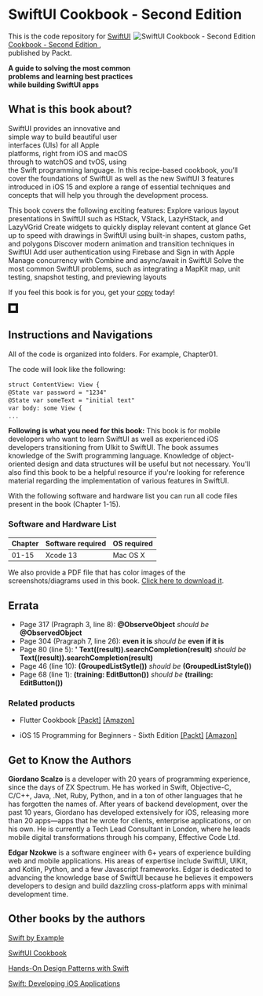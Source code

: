 # SwiftUI Cookbook - Second Edition 

<a href="https://www.packtpub.com/product/swiftui-cookbook-second-edition/9781803234458?utm_source=github&utm_medium=repository&utm_campaign=9781803234458"><img src="https://static.packt-cdn.com/products/9781803234458/cover/smaller" alt="SwiftUI Cookbook - Second Edition " height="256px" align="right"></a>

This is the code repository for [SwiftUI Cookbook - Second Edition ](https://www.packtpub.com/product/swiftui-cookbook-second-edition/9781803234458?utm_source=github&utm_medium=repository&utm_campaign=9781803234458), published by Packt.

**A guide to solving the most common problems and learning best practices while building SwiftUI apps**

## What is this book about?
SwiftUI provides an innovative and simple way to build beautiful user interfaces (UIs) for all Apple platforms, right from iOS and macOS through to watchOS and tvOS, using the Swift programming language. In this recipe-based cookbook, you’ll cover the foundations of SwiftUI as well as the new SwiftUI 3 features introduced in iOS 15 and explore a range of essential techniques and concepts that will help you through the development process. 

This book covers the following exciting features:
Explore various layout presentations in SwiftUI such as HStack, VStack, LazyHStack, and LazyVGrid
Create widgets to quickly display relevant content at glance
Get up to speed with drawings in SwiftUI using built-in shapes, custom paths, and polygons
Discover modern animation and transition techniques in SwiftUI
Add user authentication using Firebase and Sign in with Apple
Manage concurrency with Combine and async/await in SwiftUI
Solve the most common SwiftUI problems, such as integrating a MapKit map, unit testing, snapshot testing, and previewing layouts

If you feel this book is for you, get your [copy](https://www.amazon.com/SwiftUI-Cookbook-problems-learning-practices-dp-1803234458/dp/1803234458/ref=mt_other?_encoding=UTF8&me=&qid=1636113006) today!

<a href="https://www.packtpub.com/?utm_source=github&utm_medium=banner&utm_campaign=GitHubBanner"><img src="https://raw.githubusercontent.com/PacktPublishing/GitHub/master/GitHub.png" 
alt="https://www.packtpub.com/" border="5" /></a>

## Instructions and Navigations
All of the code is organized into folders. For example, Chapter01.

The code will look like the following:
```
struct ContentView: View {
@State var password = "1234"
@State var someText = "initial text"
var body: some View {
...
```

**Following is what you need for this book:**
This book is for mobile developers who want to learn SwiftUI as well as experienced iOS developers transitioning from UIkit to SwiftUI. The book assumes knowledge of the Swift programming language. Knowledge of object-oriented design and data structures will be useful but not necessary. You'll also find this book to be a helpful resource if you're looking for reference material regarding the implementation of various features in SwiftUI.

With the following software and hardware list you can run all code files present in the book (Chapter 1-15).
### Software and Hardware List
| Chapter | Software required | OS required |
| -------- | ------------------------------------ | ----------------------------------- |
| 01-15 | Xcode 13 | Mac OS X |

We also provide a PDF file that has color images of the screenshots/diagrams used in this book. [Click here to download it](https://static.packt-cdn.com/downloads/9781803234458_ColorImages.pdf).

## Errata
* Page 317 (Pragraph 3, line 8): **@ObserveObject** _should be_ **@ObservedObject**
* Page 304 (Pragraph 7, line 26): **even it is** _should be_ **even if it is**
* Page 80 (line 5): **' Text((result)).searchCompletion(result)** _should be_ **Text((result)).searchCompletion(result)**
* Page 46 (line 10): **(GroupedListSytle())** _should be_ **(GroupedListStyle())**
* Page 68 (line 1): **(training: EditButton())** _should be_ **(trailing: EditButton())**

### Related products
* Flutter Cookbook  [[Packt]](https://www.packtpub.com/product/flutter-cookbook/9781838823382?utm_source=github&utm_medium=repository&utm_campaign=9781838823382) [[Amazon]](https://www.amazon.in/Google-Flutter-Cookbook-techniques-development/dp/1838823387)

* iOS 15 Programming for Beginners - Sixth Edition  [[Packt]](https://www.packtpub.com/product/ios-15-programming-for-beginners-sixth-edition/9781801811248?utm_source=github&utm_medium=repository&utm_campaign=9781801811248) [[Amazon]](https://www.amazon.in/iOS-Programming-Beginners-Kickstart-development/dp/1801811245)

## Get to Know the Authors
**Giordano Scalzo** is a developer with 20 years of programming experience, since the days of ZX Spectrum. He has worked in Swift, Objective-C, C/C++, Java, .Net, Ruby, Python, and in a ton of other languages that he has forgotten the names of. After years of backend development, over the past 10 years, Giordano has developed extensively for iOS, releasing more than 20 apps—apps that he wrote for clients, enterprise applications, or on his own. He is currently a Tech Lead Consultant in London, where he leads mobile digital transformations through his company, Effective Code Ltd.

**Edgar Nzokwe** is a software engineer with 6+ years of experience building web and mobile applications. His areas of expertise include SwiftUI, UIKit, and Kotlin, Python, and a few Javascript frameworks. Edgar is dedicated to advancing the knowledge base of SwiftUI because he believes it empowers developers to design and build dazzling cross-platform apps with minimal development time.


## Other books by the authors
[Swift by Example ](https://www.packtpub.com/product/swift-by-example/9781785284700?utm_source=github&utm_medium=repository&utm_campaign=9781785284700)

[SwiftUI Cookbook ](https://www.packtpub.com/product/swiftui-cookbook/9781838981860?utm_source=github&utm_medium=repository&utm_campaign=9781838981860)

[Hands-On Design Patterns with Swift](https://www.packtpub.com/product/hands-on-design-patterns-with-swift/9781789135565)

[Swift: Developing iOS Applications](https://www.packtpub.com/product/swift-developing-ios-applications/9781787120242)


